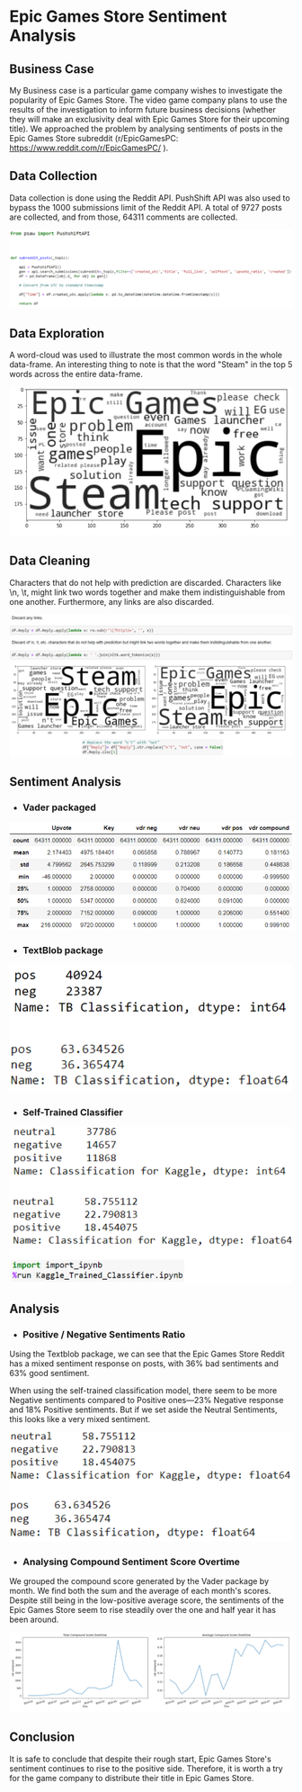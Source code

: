 # Epic Games Store Sentiment Analysis

## Business Case
My Business case is a particular game company wishes to investigate the popularity of Epic Games Store. The video game company plans to use the results of the investigation to inform future business decisions (whether they will make an exclusivity deal with Epic Games Store for their upcoming title). We approached the problem by analysing sentiments of posts in the Epic Games Store subreddit (r/EpicGamesPC: https://www.reddit.com/r/EpicGamesPC/ ).

## Data Collection
Data collection is done using the Reddit API. PushShift API was also used to bypass the 1000 submissions limit of the Reddit API. A total of 9727 posts are collected, and from those, 64311 comments are collected.

<img src="https://github.com/Sakyawira/Sentiment-Analysis/blob/master/images/apiCalls.PNG?raw=true"/>

## Data Exploration
A word-cloud was used to illustrate the most common words in the whole data-frame. An interesting thing to note is that the word "Steam" in the top 5 words across the entire data-frame.

<img src="https://github.com/Sakyawira/Sentiment-Analysis/blob/master/images/exploration.PNG?raw=true"/>

## Data Cleaning
Characters that do not help with prediction are discarded. Characters like \n, \t, might link two words together and make them indistinguishable from one another. Furthermore, any links are also discarded.

<img src="https://github.com/Sakyawira/Sentiment-Analysis/blob/master/images/cleaning.PNG?raw=true"/>
<img src="https://github.com/Sakyawira/Sentiment-Analysis/blob/master/images/cleaning2.PNG?raw=true"/>

## Sentiment Analysis

- ### __Vader packaged__

<img src="https://github.com/Sakyawira/Sentiment-Analysis/blob/master/images/vader.PNG?raw=true"/>

- ### __TextBlob package__

<img src="https://github.com/Sakyawira/Sentiment-Analysis/blob/master/images/textblob.PNG?raw=true"/>

- ### __Self-Trained Classifier__

<img src="https://github.com/Sakyawira/Sentiment-Analysis/blob/master/images/selftrained.PNG?raw=true"/>

## Analysis
- ### __Positive / Negative Sentiments Ratio__
Using the Textblob package, we can see that the Epic Games Store Reddit has a mixed sentiment response on posts, with 36% bad sentiments and 63% good sentiment.

When using the self-trained classification model, there seem to be more Negative sentiments compared to Positive ones—23% Negative response and 18% Positive sentiments. But if we set aside the Neutral Sentiments, this looks like a very mixed sentiment.

<img src="https://github.com/Sakyawira/Sentiment-Analysis/blob/master/images/selftrainedvsblob.PNG?raw=true"/>

- ### Analysing Compound Sentiment Score Overtime
We grouped the compound score generated by the Vader package by month. We find both the sum and the average of each month's scores. Despite still being in the low-positive average score, the sentiments of the Epic Games Store seem to rise steadily over the one and half year it has been around.

<img src="https://github.com/Sakyawira/Sentiment-Analysis/blob/master/images/vdrOverTime.PNG?raw=true"/>

## Conclusion
It is safe to conclude that despite their rough start, Epic Games Store's sentiment continues to rise to the positive side. Therefore, it is worth a try for the game company to distribute their title in Epic Games Store.
